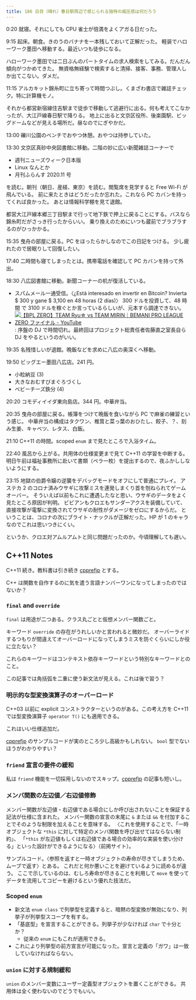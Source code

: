 ```yaml
---
title: 186 日目（晴れ）春日駅周辺で感じられる独特の威圧感は何だろう
---
```


0:20 就寝。それにしても CPU 雀士が倍満をよくアガる日だった。

9:15 起床。朝食。きのうのバナナを一本残しておいて正解だった。
軽装でハローワーク墨田へ移動する。最近いつも徒歩になる。

ハローワーク墨田では二日ぶんのパートタイムの求人検索をしてみる。だんだん傾向がつかめてきた。
無資格無経験で検索すると清掃、接客、事務、管理人しか出てこない。ダメだ。

11:15 アルカキット錦糸町に立ち寄って時間つぶし。くまざわ書店で雑誌チェック。特に計算機モノ。

それから都営新宿線住吉駅まで徒歩で移動して逃避行に出る。何も考えてこなかったが、大江戸線春日駅で降りる。
地上に出ると文京区役所、後楽園駅、ビッグドームなどが見える場所だ。昼なのでにぎやかだ。

13:00 礫川公園のベンチでおやつ休憩。おやつは持参していた。

13:30 文京区真砂中央図書館に移動。二階の妙に広い新聞雑誌コーナーで

* 週刊ニューズウィーク日本版
* Linux なんとか
* 月刊ふらんす 2020.11 号

を読む。朝刊（朝日、産経、東京）を読む。閲覧席を見学すると Free Wi-Fi が飛んでいる。
前に来たときはどうだったか忘れた。これなら PC カバンを持ってくれば良かった。
あとは情報科学棚を見て退館。

都営大江戸線本郷三丁目駅まで行って地下鉄で押上に戻ることにする。バスなら錦糸町だがさっき行ったからいい。
乗り換えのためにいつも蔵前でブラブラするのがひっかかる。

15:35 曳舟の部屋に戻る。PC をほったらかしなのでこの日記をつける。
少し疲れたので居眠りして回復したい。

17:40 二時間も寝てしまったとは。携帯電話を確認して PC カバンを持って外出。

18:30 八広図書館に移動。新聞コーナーの机が復活している。

* スパムメール一通受信。〈¿Está interesado en invertir en Bitcoin? Invierta $ 300 y gane $ 3,100 en 48 horas (2 días)〉
  300 ドルを投資して、48 時間 で 3100 ドルを稼ぐとか言っているらしいが、元本すら調達できない。
* [![【BPL ZERO】TEAM Ryu☆ vs TEAM MIRIN｜BEMANI PRO LEAGUE ZERO ファイナル - YouTube](http://img.youtube.com/vi/OO29h5Uo-sc/1.jpg)](https://www.youtube.com/watch?v=OO29h5Uo-sc):
  序盤の DJ で時間切れ。最終回はプロジェクト総責任者佐藤直之室長自ら DJ をやるというのがいい。

19:35 名残惜しいが退館。晩飯などを求めに八広の奥深くへ移動。

19:50 ビッグエー墨田八広店。241 円。

* 小粒納豆 (3)
* 大きなおむすびまぐろづくし
* ベビーチーズ鉄分 (4)

20:20 コモディイイダ東向島店。344 円。中華弁当。

20:35 曳舟の部屋に戻る。帳簿をつけて晩飯を食いながら PC で麻雀の練習という感じ。
中華弁当の構成はタクワン、椎茸と菜っ葉のおひたし、餃子、？、刻み生姜、キャベツ、レタス、白飯。

21:10 C++11 の時間。scoped `enum` まで見たところで入浴タイム。

22:40 風呂から上がる。共用体の仕様変更まで見て C++11 の学習を中断する。
明日午前は福祉事務所に赴いて書類（ペラ一枚）を提出するので、夜ふかししないようにする。

23:15 地獄の伯爵令嬢の逆襲をデバッグモードをオフにして普通にプレイ。
アステカ 2 のコロナ済みウサギに攻撃ミスを連発しまくり首を刎ねられてゲームオーバー。
そういえば以前もこれに遭遇したなと思い、ウサギのデータをよく見たところ原因が判明。
ビビアンもクロエもサンダーアクスを装備していて、直接攻撃が電撃に変換されてウサギの耐性がダメージをゼロにするからだ。
ということは、コロナの次にブライト・ナックルが正解だった。HP が 1 のキャラなのでこれは思いつきにくい。

というか、クロエ対アムルアムトと同じ問題だったのか。今頃理解しても遅い。

## C++11 Notes

C++11 続き。教科書は引き続き [cpprefjp] とする。

C++ は関数を自作するのに気を遣う言語ナンバーワンになってしまったのではないか？

### `final` and `override`

`final` は用途が二つある。クラス丸ごとと仮想メンバー関数ごと。

キーワード `override` の存在がうれしいかと言われると微妙だ。
オーバーライドするつもりが間違えてオーバーロードになってしまうミスを防ぐくらいにしか役に立たない？

これらのキーワードはコンテキスト依存キーワードという特別なキーワードとのこと。

この記事では角括弧を二重に使う新文法が見える。これは後で習う？

### 明示的な型変換演算子のオーバーロード

C++03 以前に explicit コンストラクターというのがある。この考え方を
C++11 では型変換演算子 `operator T()` にも適用できる。

これはいい仕様追加だ。

[cpprefjp] のサンプルコードが実のところ少し高級かもしれない。
`bool` 型でないほうがわかりやすい？

### `friend` 宣言の要件の緩和

私は `friend` 機能を一切採用しないのでスキップ。[cpprefjp] の記事も短いし。

### メンバ関数の左辺値／右辺値修飾

メンバー関数が左辺値・右辺値である場合にしか呼び出されないことを保証する記法が仕様に含まれた。
メンバー関数の宣言の末尾に `&` または `&&` を付加することでそのような制限を加えることを意味する。
〈これを使用することで、「一時オブジェクトな `*this` に対して特定のメンバ関数を呼び出せてはならない制約」、
「`*this` が左辺値もしくは右辺値である場合の効率的な実装を使い分ける」といった設計ができるようになる〉（前掲サイト）。

サンプルコード。〈参照を返すと一時オブジェクトの寿命が尽きてしまうため、ムーブで返す〉とある。
これだと何か悪いことを避けているように読めるが違う。
ここで示しているのは、むしろ寿命が尽きることを利用して `move` を使ってデータを流用してコピーを避けるという優れた技法だ。

### Scoped `enum`

* 新文法 `enum class` で列挙型を定義すると、暗黙の型変換が無効になり、列挙子が列挙型スコープを有する。
* 「基底型」を宣言することができる。列挙子が少なければ `char` で十分とか？
  * 従来の `enum` にもこれが適用できる。
* これにより列挙型の前方宣言が可能になった。宣言と定義の「ガワ」は一致していなければならない。

### `union` に対する規制緩和

`union` のメンバー変数にユーザー定義型オブジェクトを置くことができる。
共用体は全く使わないのでどうでもいい。

[cpprefjp]: https://cpprefjp.github.io/
